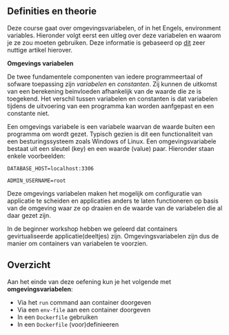 ## Definities en theorie

Deze course gaat over omgevingsvariabelen, of in het Engels, environment variables. Hieronder volgt eerst een uitleg over deze variabelen en waarom je ze zou moeten gebruiken. Deze informatie is gebaseerd op [dit](https://medium.com/chingu/an-introduction-to-environment-variables-and-how-to-use-them-f602f66d15fa) zeer nuttige artikel hierover.

**Omgevings variabelen**

De twee fundamentele componenten van iedere programmeertaal of sofware toepassing zijn *variabelen* en *constanten*. Zij kunnen de uitkomst van een berekening beinvloeden afhankelijk van de waarde die ze is toegekend. Het verschil tussen variabelen en constanten is dat variabelen tijdens de uitvoering van een programma kan worden aanfgepast en een constante niet.

Een omgevings variabele is een variabele waarvan de waarde buiten een programma om wordt gezet. Typisch gezien is dit een functionaliteit van een besturingssysteem zoals Windows of Linux. Een omgevingsvariabele bestaat uit een sleutel (key) en een waarde (value) paar. Hieronder staan enkele voorbeelden:

`DATABASE_HOST=localhost:3306`

`ADMIN_USERNAME=root`

Deze omgevings variabelen maken het mogelijk om configuratie van applicatie te scheiden en applicaties anders te laten functioneren op basis van de omgeving waar ze op draaien en de waarde van de variabelen die al daar gezet zijn. 

In de beginner workshop hebben we geleerd dat containers gevirtualiseerde applicatie(deeltjes) zijn. Omgevingsvariabelen zijn dus de manier om containers van variabelen te voorzien.

## Overzicht

Aan het einde van deze oefening kun je het volgende met **omgevingsvariabelen**:

* Via het `run` command aan container doorgeven
* Via een `env-file` aan een container doorgeven
* In een `Dockerfile` gebruiken
* In een `Dockerfile` (voor)definieeren 
